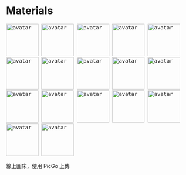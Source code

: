 # Materials


<kbd>
  <img src="https://api.dicebear.com/6.x/pixel-art/svg?seed=Cleo&backgroundRotation=0,360,240,210&randomizeIds=true&backgroundColor=A5EBFF,FFF9E9,C7FFCA,ffd5dc,72C0AE&radius=6" alt="avatar" width="88" />
</kbd>

<kbd>
  <img src="https://api.dicebear.com/6.x/pixel-art/svg?seed=Snowball&backgroundRotation=0,360,240,210&randomizeIds=true&backgroundColor=A5EBFF,FFF9E9,C7FFCA,ffd5dc,72C0AE&radius=6" alt="avatar" width="88" />
</kbd>

<kbd>
  <img src="https://api.dicebear.com/6.x/pixel-art/svg?seed=Midnight&backgroundRotation=0,360,240,210&randomizeIds=true&backgroundColor=A5EBFF,FFF9E9,C7FFCA,ffd5dc,72C0AE&radius=6" alt="avatar" width="88" />
</kbd>

<kbd>
  <img src="https://api.dicebear.com/6.x/pixel-art/svg?seed=Luna&backgroundRotation=0,360,240,210&randomizeIds=true&backgroundColor=A5EBFF,FFF9E9,C7FFCA,ffd5dc,72C0AE&radius=6" alt="avatar" width="88" />
</kbd>

<kbd>
  <img src="https://api.dicebear.com/6.x/pixel-art/svg?seed=Boo&backgroundRotation=0,360,240,210&randomizeIds=true&backgroundColor=A5EBFF,FFF9E9,C7FFCA,ffd5dc,72C0AE&radius=6" alt="avatar" width="88" />
</kbd>


  <kbd>
    <img src="https://api.dicebear.com/6.x/bottts/svg?seed=Mittens&radius=6" alt="avatar" width="88" />
  </kbd>
  
  <kbd>
    <img src="https://api.dicebear.com/6.x/bottts/svg?seed=Oliver&radius=6" alt="avatar" width="88" />
  </kbd>
  
  <kbd>
    <img src="https://api.dicebear.com/6.x/bottts/svg?seed=Kiki&radius=6" alt="avatar" width="88" />
  </kbd>
  
  <kbd>
    <img src="https://api.dicebear.com/6.x/bottts/svg?seed=Tinkerbell&radius=6" alt="avatar" width="88" />
  </kbd>
  
  <kbd>
    <img src="https://api.dicebear.com/6.x/bottts/svg?seed=Midnight&radius=6" alt="avatar" width="88" />
  </kbd>
  
  <kbd>
    <img src="https://api.dicebear.com/6.x/bottts/svg?seed=George&radius=6" alt="avatar" width="88" />
  </kbd>
  
  <kbd>
    <img src="https://api.dicebear.com/6.x/bottts/svg?seed=Sassy&radius=6" alt="avatar" width="88" />
  </kbd>



<kbd>
  <img src="https://api.dicebear.com/6.x/avataaars-neutral/svg?seed=Whiskers&radius=6" alt="avatar" width="88" />
</kbd>

<kbd>
  <img src="https://api.dicebear.com/6.x/avataaars-neutral/svg?seed=Bear&radius=6" alt="avatar" width="88" />
</kbd>

<kbd>
  <img src="https://api.dicebear.com/6.x/avataaars-neutral/svg?seed=Daisy&radius=6" alt="avatar" width="88" />
</kbd>

<kbd>
  <img src="https://api.dicebear.com/6.x/avataaars-neutral/svg?seed=Max&radius=6" alt="avatar" width="88" />
</kbd>

<kbd>
  <img src="https://api.dicebear.com/6.x/avataaars-neutral/svg?seed=Abby&radius=6" alt="avatar" width="88" />
</kbd>

 
線上圖床，使用 PicGo 上傳
